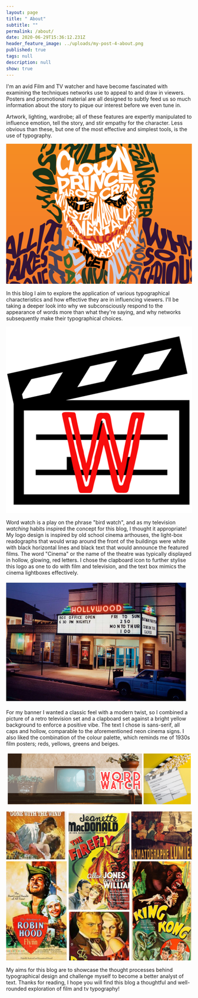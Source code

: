 ```yaml
---
layout: page
title: " About"
subtitle: ""
permalink: /about/
date: 2020-06-29T15:36:12.231Z
header_feature_image: ../uploads/my-post-4-about.png
published: true
tags: null
description: null
show: true
---
```

I'm an avid Film and TV watcher and have become fascinated with examining the techniques networks use to appeal to and draw in viewers. Posters and promotional material are all designed to subtly feed us so much information about the story to pique our interest before we even tune in. 

Artwork, lighting, wardrobe; all of these features are expertly manipulated to influence emotion, tell the story, and stir empathy for the character. Less obvious than these, but one of the most effective and simplest tools, is the use of typography.

![Image by Aleksandar Popovski via Dribble](../uploads/joketypography-min-1024x772.png)

In this blog I aim to explore the application of various typographical characteristics and how effective they are in influencing viewers. I'll be taking a deeper look into why we subconsciously respond to the appearance of words more than what they're saying, and why networks subsequently make their typographical choices.

![My blog logo](../uploads/word-watch-11-.png)

Word watch is a play on the phrase "bird watch", and as my television *watching* habits inspired the concept for this blog, I thought it appropriate! My logo design is inspired by old school cinema arthouses, the light-box readographs that would wrap around the front of the buildings were white with black horizontal lines and black text that would announce the featured films. The word "Cinema" or the name of the theatre was typically displayed in hollow, glowing, red letters. I chose the clapboard icon to further stylise this logo as one to do with film and television, and the text box mimics the cinema lightboxes effectively.

![Credit: Robert Klein](../uploads/2020-10-12-3-.png "The Hollywood, Arbutus, Maryland")

For my banner I wanted a classic feel with a modern twist, so I combined a picture of a retro television set and a clapboard set against a bright yellow background to enforce a positive vibe. The text I chose is sans-serif, all caps and hollow, comparable to the aforementioned neon cinema signs. I also liked the combination of the colour palette, which reminds me of 1930s film posters; reds, yellows, greens and beiges.

![My blog banner](../uploads/my-post-6-2.png)

![Film posters from the Golden Age of Hollywood](../uploads/untitled-design.jpg)

My aims for this blog are to showcase the thought processes behind typographical design and challenge myself to become a better analyst of text. Thanks for reading, I hope you will find this blog a thoughtful and well-rounded exploration of film and tv typography!